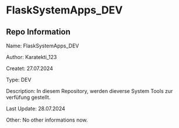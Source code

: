 # FlaskSystemApps_DEV

## Repo Information

Name: FlaskSystemApps_DEV

Author: Karatekti_123

Createt: 27.07.2024

Type: DEV

Description: In diesem Repository, werden dieverse System Tools zur verfüfung gestellt.

Last Update: 28.07.2024

Other: No other informations now.
